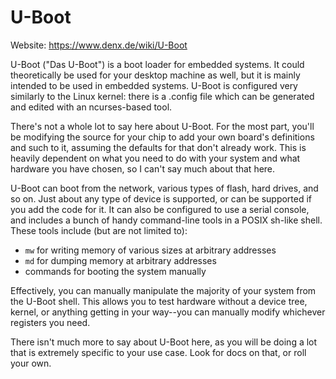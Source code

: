<!-- vim: set spell spelllang=en_us: -->

# U-Boot

Website: https://www.denx.de/wiki/U-Boot

U-Boot ("Das U-Boot") is a boot loader for embedded systems. It could
theoretically be used for your desktop machine as well, but it is mainly
intended to be used in embedded systems. U-Boot is configured very similarly to
the Linux kernel: there is a .config file which can be generated and edited with
an ncurses-based tool.

There's not a whole lot to say here about U-Boot. For the most part, you'll be
modifying the source for your chip to add your own board's definitions and such
to it, assuming the defaults for that don't already work. This is heavily
dependent on what you need to do with your system and what hardware you have
chosen, so I can't say much about that here.

U-Boot can boot from the network, various types of flash, hard drives, and so
on. Just about any type of device is supported, or can be supported if you add
the code for it. It can also be configured to use a serial console, and includes
a bunch of handy command-line tools in a POSIX sh-like shell. These tools
include (but are not limited to):

- `mw` for writing memory of various sizes at arbitrary addresses
- `md` for dumping memory at arbitrary addresses
- commands for booting the system manually

Effectively, you can manually manipulate the majority of your system from the
U-Boot shell. This allows you to test hardware without a device tree, kernel, or
anything getting in your way--you can manually modify whichever registers you
need.

There isn't much more to say about U-Boot here, as you will be doing a lot that
is extremely specific to your use case. Look for docs on that, or roll your own.
